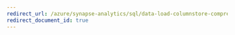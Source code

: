 ```yaml
---
redirect_url: /azure/synapse-analytics/sql/data-load-columnstore-compression
redirect_document_id: true
---
```

